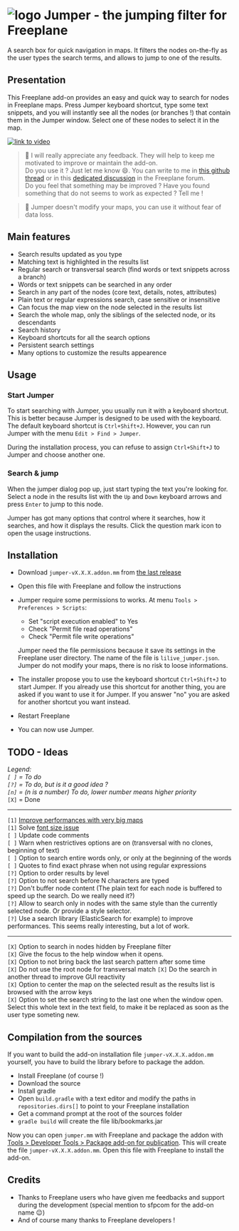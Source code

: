 # ![logo](images/jumper-logo.png) Jumper - the jumping filter for Freeplane

A search box for quick navigation in maps. It filters the nodes on-the-fly as the user types the search terms, and allows to jump to one of the results.

## Presentation

This Freeplane add-on provides an easy and quick way to search for nodes in Freeplane maps. Press Jumper keyboard shortcut, type some text snippets, and you will instantly see all the nodes (or branches !) that contain them in the Jumper window. Select one of these nodes to select it in the map.

[![link to video](doc/demo-link.png)](https://vimeo.com/432653512)

> :bell: I will really appreciate any feedback. They will help to keep me motivated to improve or maintain the add-on.  
> Do you use it ? Just let me know :smile:. You can write to me in [this github thread](https://github.com/lilive/Freeplane-Jumper/issues/1) or in this [dedicated discussion](https://sourceforge.net/p/freeplane/discussion/758437/thread/8ea365816c/) in the Freeplane forum.  
> Do you feel that something may be improved ? Have you found something that do not seems to work as expected ? Tell me !

> :bell: Jumper doesn't modify your maps, you can use it without fear of data loss.

## Main features

- Search results updated as you type
- Matching text is highlighted in the results list
- Regular search or transversal search (find words or text snippets across a branch)
- Words or text snippets can be searched in any order
- Search in any part of the nodes (core text, details, notes, attributes)
- Plain text or regular expressions search, case sensitive or insensitive
- Can focus the map view on the node selected in the results list
- Search the whole map, only the siblings of the selected node, or its descendants
- Search history
- Keyboard shortcuts for all the search options
- Persistent search settings
- Many options to customize the results appearence

## Usage

### Start Jumper

To start searching with Jumper, you usually run it with a keyboard shortcut. This is better because Jumper is designed to be used with the keyboard. The default keyboard shortcut is `Ctrl+Shift+J`. However, you can run Jumper with the menu `Edit > Find > Jumper`.

During the installation process, you can refuse to assign `Ctrl+Shift+J` to Jumper and choose another one.

### Search & jump

When the jumper dialog pop up, just start typing the text you're looking for. Select a node in the results list with the `Up` and `Down` keyboard arrows and press `Enter` to jump to this node.

Jumper has got many options that control where it searches, how it searches, and how it displays the results. Click the question mark icon to open the usage instructions.

## Installation

- Download `jumper-vX.X.X.addon.mm` from [the last release](https://github.com/lilive/Freeplane-Jumper/releases)
- Open this file with Freeplane and follow the instructions
- Jumper require some permissions to works. At menu `Tools > Preferences > Scripts`:

  - Set "script execution enabled" to Yes
  - Check "Permit file read operations"
  - Check "Permit file write operations"
  
  Jumper need the file permissions because it save its settings in the Freeplane user directory. The name of the file is `lilive_jumper.json`.  
  Jumper do not modify your maps, there is no risk to loose informations.
  
- The installer propose you to use the keyboard shortcut `Ctrl+Shift+J` to start Jumper. If you already use this shortcut for another thing, you are asked if you want to use it for Jumper. If you answer "no" you are asked for another shortcut you want instead.
- Restart Freeplane
- You can now use Jumper.

## TODO - Ideas

*Legend:  
`[ ]` = To do  
`[?]` = To do, but is it a good idea ?  
`[n]` = (n is a number) To do, lower number means higher priority*  
`[X]` = Done

---

`[1]` [Improve performances with very big maps](https://sourceforge.net/p/freeplane/discussion/758437/thread/e7b4594c02/?page=1&limit=25#d3aa)  
`[1]` Solve [font size issue](https://sourceforge.net/p/freeplane/discussion/758437/thread/e7b4594c02/?page=1&limit=25#b0c3)  
`[ ]` Update code comments  
`[ ]` Warn when restrictives options are on (transversal with no clones, beginning of text)  
`[ ]` Option to search entire words only, or only at the beginning of the words  
`[ ]` Quotes to find exact phrase when not using regular expressions  
`[?]` Option to order results by level  
`[?]` Option to not search before N characters are typed  
`[?]` Don't buffer node content (The plain text for each node is buffered to speed up the search. Do we really need it?)  
`[?]` Allow to search only in nodes with the same style than the currently selected node. Or provide a style selector.  
`[?]` Use a search library (ElasticSearch for example) to improve performances. This seems really interesting, but a lot of work.

---

`[X]` Option to search in nodes hidden by Freeplane filter  
`[X]` Give the focus to the help window when it opens.  
`[X]` Option to not bring back the last search pattern after some time  
`[X]` Do not use the root node for transversal match
`[X]` Do the search in another thread to improve GUI reactivity  
`[X]` Option to center the map on the selected result as the results list is browsed with the arrow keys  
`[X]` Option to set the search string to the last one when the window open. Select this whole text in the text field, to make it be replaced as soon as the user type someting new.  

## Compilation from the sources

If you want to build the add-on installation file `jumper-vX.X.X.addon.mm` yourself, you have to build the library before to package the addon.

- Install Freeplane (of course !)
- Download the source
- Install gradle
- Open `build.gradle` with a text editor and modify the paths in `repositories.dirs[]` to point to your Freeplane installation
- Get a command prompt at the root of the sources folder
- `gradle build` will create the file lib/bookmarks.jar

Now you can open `jumper.mm` with Freeplane and package the addon with [Tools > Developer Tools > Package add-on for publication](https://freeplane.sourceforge.io/wiki/index.php/Add-ons_(Develop)). This will create the file `jumper-vX.X.X.addon.mm`. Open this file with Freeplane to install the add-on.

## Credits

- Thanks to Freeplane users who have given me feedbacks and support during the development (special mention to sfpcom for the add-on name :wink:)
- And of course many thanks to Freeplane developers !
